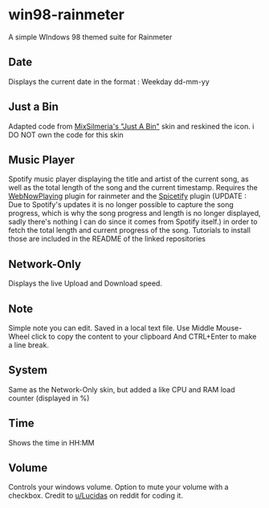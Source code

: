 # win98-rainmeter
A simple WIndows 98 themed suite for Rainmeter


## Date
Displays the current date in the format : Weekday dd-mm-yy

## Just a Bin
Adapted code from [MixSilmeria's "Just A Bin"](https://www.deviantart.com/mixsilmeria/art/Just-A-Bin-679398750) skin and reskined the icon. i DO NOT own the code for this skin

## Music Player
Spotify music player displaying the title and artist of the current song, as well as the total length of the song and the current timestamp. 
Requires the [WebNowPlaying](https://github.com/tjhrulz/WebNowPlaying/releases) plugin for rainmeter and the [Spicetify](https://github.com/khanhas/spicetify-cli) plugin (UPDATE : Due to Spotify's updates it is no longer possible to capture the song progress, which is why the song progress and length is no longer displayed, sadly there's nothing I can do since it comes from Spotify itself.) in order to fetch the total length and current progress of the song.
Tutorials to install those are included in the README of the linked repositories

## Network-Only
Displays the live Upload and Download speed.

## Note
Simple note you can edit. Saved in a local text file. Use Middle Mouse-Wheel click to copy the content to your clipboard
And CTRL+Enter to make a line break.

## System
Same as the Network-Only skin, but added a like CPU and RAM load counter (displayed in %)

## Time
Shows the time in HH:MM

## Volume
Controls your windows volume. Option to mute your volume with a checkbox. Credit to [u/Lucidas](https://www.reddit.com/r/Rainmeter/comments/2sp49m/wipmy_classic_windows_theme_nearly_completed/cnsf2ou?utm_source=share&utm_medium=web2x) on reddit for coding it.

